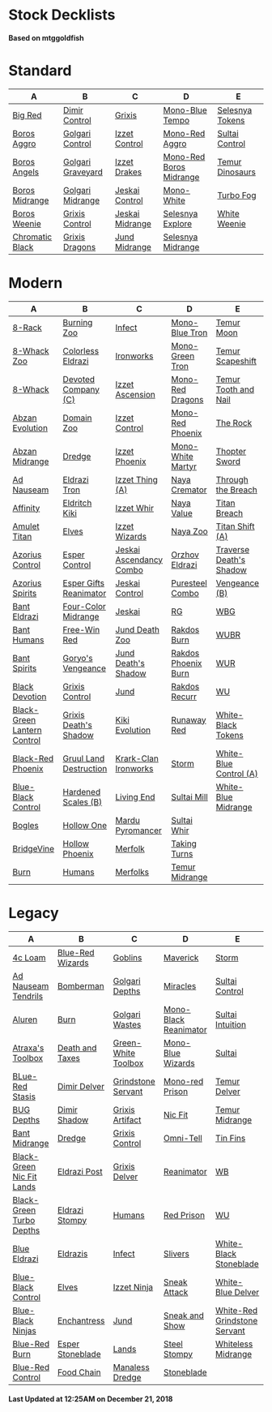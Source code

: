# Stock Decklists
#### Based on mtggoldfish


# Standard

|                                A                                 |                                  B                                   |                                C                                 |                                        D                                         |                                E                                 |
|------------------------------------------------------------------|----------------------------------------------------------------------|------------------------------------------------------------------|----------------------------------------------------------------------------------|------------------------------------------------------------------|
|[Big Red](./mtggoldfish/Standard/decks/Big_Red.md)                |[Dimir Control](./mtggoldfish/Standard/decks/Dimir_Control.md)        |[Grixis](./mtggoldfish/Standard/decks/Grixis.md)                  |[Mono-Blue Tempo](./mtggoldfish/Standard/decks/Mono-Blue_Tempo.md)                |[Selesnya Tokens](./mtggoldfish/Standard/decks/Selesnya_Tokens.md)|
|[Boros Aggro](./mtggoldfish/Standard/decks/Boros_Aggro.md)        |[Golgari Control](./mtggoldfish/Standard/decks/Golgari_Control.md)    |[Izzet Control](./mtggoldfish/Standard/decks/Izzet_Control.md)    |[Mono-Red Aggro](./mtggoldfish/Standard/decks/Mono-Red_Aggro.md)                  |[Sultai Control](./mtggoldfish/Standard/decks/Sultai_Control.md)  |
|[Boros Angels](./mtggoldfish/Standard/decks/Boros_Angels.md)      |[Golgari Graveyard](./mtggoldfish/Standard/decks/Golgari_Graveyard.md)|[Izzet Drakes](./mtggoldfish/Standard/decks/Izzet_Drakes.md)      |[Mono-Red Boros Midrange](./mtggoldfish/Standard/decks/Mono-Red_Boros_Midrange.md)|[Temur Dinosaurs](./mtggoldfish/Standard/decks/Temur_Dinosaurs.md)|
|[Boros Midrange](./mtggoldfish/Standard/decks/Boros_Midrange.md)  |[Golgari Midrange](./mtggoldfish/Standard/decks/Golgari_Midrange.md)  |[Jeskai Control](./mtggoldfish/Standard/decks/Jeskai_Control.md)  |[Mono-White](./mtggoldfish/Standard/decks/Mono-White.md)                          |[Turbo Fog](./mtggoldfish/Standard/decks/Turbo_Fog.md)            |
|[Boros Weenie](./mtggoldfish/Standard/decks/Boros_Weenie.md)      |[Grixis Control](./mtggoldfish/Standard/decks/Grixis_Control.md)      |[Jeskai Midrange](./mtggoldfish/Standard/decks/Jeskai_Midrange.md)|[Selesnya Explore](./mtggoldfish/Standard/decks/Selesnya_Explore.md)              |[White Weenie](./mtggoldfish/Standard/decks/White_Weenie.md)      |
|[Chromatic Black](./mtggoldfish/Standard/decks/Chromatic_Black.md)|[Grixis Dragons](./mtggoldfish/Standard/decks/Grixis_Dragons.md)      |[Jund Midrange](./mtggoldfish/Standard/decks/Jund_Midrange.md)    |[Selesnya Midrange](./mtggoldfish/Standard/decks/Selesnya_Midrange.md)            |                                                                  |


# Modern

|                                           A                                            |                                      B                                       |                                       C                                        |                                   D                                    |                                       E                                        |
|----------------------------------------------------------------------------------------|------------------------------------------------------------------------------|--------------------------------------------------------------------------------|------------------------------------------------------------------------|--------------------------------------------------------------------------------|
|[8-Rack](./mtggoldfish/Modern/decks/8-Rack.md)                                          |[Burning Zoo](./mtggoldfish/Modern/decks/Burning_Zoo.md)                      |[Infect](./mtggoldfish/Modern/decks/Infect.md)                                  |[Mono-Blue Tron](./mtggoldfish/Modern/decks/Mono-Blue_Tron.md)          |[Temur Moon](./mtggoldfish/Modern/decks/Temur_Moon.md)                          |
|[8-Whack Zoo](./mtggoldfish/Modern/decks/8-Whack_Zoo.md)                                |[Colorless Eldrazi](./mtggoldfish/Modern/decks/Colorless_Eldrazi.md)          |[Ironworks](./mtggoldfish/Modern/decks/Ironworks.md)                            |[Mono-Green Tron](./mtggoldfish/Modern/decks/Mono-Green_Tron.md)        |[Temur Scapeshift](./mtggoldfish/Modern/decks/Temur_Scapeshift.md)              |
|[8-Whack](./mtggoldfish/Modern/decks/8-Whack.md)                                        |[Devoted Company (C)](./mtggoldfish/Modern/decks/Devoted_Company_(C).md)      |[Izzet Ascension](./mtggoldfish/Modern/decks/Izzet_Ascension.md)                |[Mono-Red Dragons](./mtggoldfish/Modern/decks/Mono-Red_Dragons.md)      |[Temur Tooth and Nail](./mtggoldfish/Modern/decks/Temur_Tooth_and_Nail.md)      |
|[Abzan Evolution](./mtggoldfish/Modern/decks/Abzan_Evolution.md)                        |[Domain Zoo](./mtggoldfish/Modern/decks/Domain_Zoo.md)                        |[Izzet Control](./mtggoldfish/Modern/decks/Izzet_Control.md)                    |[Mono-Red Phoenix](./mtggoldfish/Modern/decks/Mono-Red_Phoenix.md)      |[The Rock](./mtggoldfish/Modern/decks/The_Rock.md)                              |
|[Abzan Midrange](./mtggoldfish/Modern/decks/Abzan_Midrange.md)                          |[Dredge](./mtggoldfish/Modern/decks/Dredge.md)                                |[Izzet Phoenix](./mtggoldfish/Modern/decks/Izzet_Phoenix.md)                    |[Mono-White Martyr](./mtggoldfish/Modern/decks/Mono-White_Martyr.md)    |[Thopter Sword](./mtggoldfish/Modern/decks/Thopter_Sword.md)                    |
|[Ad Nauseam](./mtggoldfish/Modern/decks/Ad_Nauseam.md)                                  |[Eldrazi Tron](./mtggoldfish/Modern/decks/Eldrazi_Tron.md)                    |[Izzet Thing (A)](./mtggoldfish/Modern/decks/Izzet_Thing_(A).md)                |[Naya Cremator](./mtggoldfish/Modern/decks/Naya_Cremator.md)            |[Through the Breach](./mtggoldfish/Modern/decks/Through_the_Breach.md)          |
|[Affinity](./mtggoldfish/Modern/decks/Affinity.md)                                      |[Eldritch Kiki](./mtggoldfish/Modern/decks/Eldritch_Kiki.md)                  |[Izzet Whir](./mtggoldfish/Modern/decks/Izzet_Whir.md)                          |[Naya Value](./mtggoldfish/Modern/decks/Naya_Value.md)                  |[Titan Breach](./mtggoldfish/Modern/decks/Titan_Breach.md)                      |
|[Amulet Titan](./mtggoldfish/Modern/decks/Amulet_Titan.md)                              |[Elves](./mtggoldfish/Modern/decks/Elves.md)                                  |[Izzet Wizards](./mtggoldfish/Modern/decks/Izzet_Wizards.md)                    |[Naya Zoo](./mtggoldfish/Modern/decks/Naya_Zoo.md)                      |[Titan Shift (A)](./mtggoldfish/Modern/decks/Titan_Shift_(A).md)                |
|[Azorius Control](./mtggoldfish/Modern/decks/Azorius_Control.md)                        |[Esper Control](./mtggoldfish/Modern/decks/Esper_Control.md)                  |[Jeskai Ascendancy Combo](./mtggoldfish/Modern/decks/Jeskai_Ascendancy_Combo.md)|[Orzhov Eldrazi](./mtggoldfish/Modern/decks/Orzhov_Eldrazi.md)          |[Traverse Death's Shadow](./mtggoldfish/Modern/decks/Traverse_Death's_Shadow.md)|
|[Azorius Spirits](./mtggoldfish/Modern/decks/Azorius_Spirits.md)                        |[Esper Gifts Reanimator](./mtggoldfish/Modern/decks/Esper_Gifts_Reanimator.md)|[Jeskai Control](./mtggoldfish/Modern/decks/Jeskai_Control.md)                  |[Puresteel Combo](./mtggoldfish/Modern/decks/Puresteel_Combo.md)        |[Vengeance (B)](./mtggoldfish/Modern/decks/Vengeance_(B).md)                    |
|[Bant Eldrazi](./mtggoldfish/Modern/decks/Bant_Eldrazi.md)                              |[Four-Color Midrange](./mtggoldfish/Modern/decks/Four-Color_Midrange.md)      |[Jeskai](./mtggoldfish/Modern/decks/Jeskai.md)                                  |[RG](./mtggoldfish/Modern/decks/RG.md)                                  |[WBG](./mtggoldfish/Modern/decks/WBG.md)                                        |
|[Bant Humans](./mtggoldfish/Modern/decks/Bant_Humans.md)                                |[Free-Win Red](./mtggoldfish/Modern/decks/Free-Win_Red.md)                    |[Jund Death Zoo](./mtggoldfish/Modern/decks/Jund_Death_Zoo.md)                  |[Rakdos Burn](./mtggoldfish/Modern/decks/Rakdos_Burn.md)                |[WUBR](./mtggoldfish/Modern/decks/WUBR.md)                                      |
|[Bant Spirits](./mtggoldfish/Modern/decks/Bant_Spirits.md)                              |[Goryo's Vengeance](./mtggoldfish/Modern/decks/Goryo's_Vengeance.md)          |[Jund Death's Shadow](./mtggoldfish/Modern/decks/Jund_Death's_Shadow.md)        |[Rakdos Phoenix Burn](./mtggoldfish/Modern/decks/Rakdos_Phoenix_Burn.md)|[WUR](./mtggoldfish/Modern/decks/WUR.md)                                        |
|[Black Devotion](./mtggoldfish/Modern/decks/Black_Devotion.md)                          |[Grixis Control](./mtggoldfish/Modern/decks/Grixis_Control.md)                |[Jund](./mtggoldfish/Modern/decks/Jund.md)                                      |[Rakdos Recurr](./mtggoldfish/Modern/decks/Rakdos_Recurr.md)            |[WU](./mtggoldfish/Modern/decks/WU.md)                                          |
|[Black-Green Lantern Control](./mtggoldfish/Modern/decks/Black-Green_Lantern_Control.md)|[Grixis Death's Shadow](./mtggoldfish/Modern/decks/Grixis_Death's_Shadow.md)  |[Kiki Evolution](./mtggoldfish/Modern/decks/Kiki_Evolution.md)                  |[Runaway Red](./mtggoldfish/Modern/decks/Runaway_Red.md)                |[White-Black Tokens](./mtggoldfish/Modern/decks/White-Black_Tokens.md)          |
|[Black-Red Phoenix](./mtggoldfish/Modern/decks/Black-Red_Phoenix.md)                    |[Gruul Land Destruction](./mtggoldfish/Modern/decks/Gruul_Land_Destruction.md)|[Krark-Clan Ironworks](./mtggoldfish/Modern/decks/Krark-Clan_Ironworks.md)      |[Storm](./mtggoldfish/Modern/decks/Storm.md)                            |[White-Blue Control (A)](./mtggoldfish/Modern/decks/White-Blue_Control_(A).md)  |
|[Blue-Black Control](./mtggoldfish/Modern/decks/Blue-Black_Control.md)                  |[Hardened Scales (B)](./mtggoldfish/Modern/decks/Hardened_Scales_(B).md)      |[Living End](./mtggoldfish/Modern/decks/Living_End.md)                          |[Sultai Mill](./mtggoldfish/Modern/decks/Sultai_Mill.md)                |[White-Blue Midrange](./mtggoldfish/Modern/decks/White-Blue_Midrange.md)        |
|[Bogles](./mtggoldfish/Modern/decks/Bogles.md)                                          |[Hollow One](./mtggoldfish/Modern/decks/Hollow_One.md)                        |[Mardu Pyromancer](./mtggoldfish/Modern/decks/Mardu_Pyromancer.md)              |[Sultai Whir](./mtggoldfish/Modern/decks/Sultai_Whir.md)                |                                                                                |
|[BridgeVine](./mtggoldfish/Modern/decks/BridgeVine.md)                                  |[Hollow Phoenix](./mtggoldfish/Modern/decks/Hollow_Phoenix.md)                |[Merfolk](./mtggoldfish/Modern/decks/Merfolk.md)                                |[Taking Turns](./mtggoldfish/Modern/decks/Taking_Turns.md)              |                                                                                |
|[Burn](./mtggoldfish/Modern/decks/Burn.md)                                              |[Humans](./mtggoldfish/Modern/decks/Humans.md)                                |[Merfolks](./mtggoldfish/Modern/decks/Merfolks.md)                              |[Temur Midrange](./mtggoldfish/Modern/decks/Temur_Midrange.md)          |                                                                                |


# Legacy

|                                         A                                          |                                B                                 |                                   C                                    |                                     D                                      |                                            E                                             |
|------------------------------------------------------------------------------------|------------------------------------------------------------------|------------------------------------------------------------------------|----------------------------------------------------------------------------|------------------------------------------------------------------------------------------|
|[4c Loam](./mtggoldfish/Legacy/decks/4c_Loam.md)                                    |[Blue-Red Wizards](./mtggoldfish/Legacy/decks/Blue-Red_Wizards.md)|[Goblins](./mtggoldfish/Legacy/decks/Goblins.md)                        |[Maverick](./mtggoldfish/Legacy/decks/Maverick.md)                          |[Storm](./mtggoldfish/Legacy/decks/Storm.md)                                              |
|[Ad Nauseam Tendrils](./mtggoldfish/Legacy/decks/Ad_Nauseam_Tendrils.md)            |[Bomberman](./mtggoldfish/Legacy/decks/Bomberman.md)              |[Golgari Depths](./mtggoldfish/Legacy/decks/Golgari_Depths.md)          |[Miracles](./mtggoldfish/Legacy/decks/Miracles.md)                          |[Sultai Control](./mtggoldfish/Legacy/decks/Sultai_Control.md)                            |
|[Aluren](./mtggoldfish/Legacy/decks/Aluren.md)                                      |[Burn](./mtggoldfish/Legacy/decks/Burn.md)                        |[Golgari Wastes](./mtggoldfish/Legacy/decks/Golgari_Wastes.md)          |[Mono-Black Reanimator](./mtggoldfish/Legacy/decks/Mono-Black_Reanimator.md)|[Sultai Intuition](./mtggoldfish/Legacy/decks/Sultai_Intuition.md)                        |
|[Atraxa's Toolbox](./mtggoldfish/Legacy/decks/Atraxa's_Toolbox.md)                  |[Death and Taxes](./mtggoldfish/Legacy/decks/Death_and_Taxes.md)  |[Green-White Toolbox](./mtggoldfish/Legacy/decks/Green-White_Toolbox.md)|[Mono-Blue Wizards](./mtggoldfish/Legacy/decks/Mono-Blue_Wizards.md)        |[Sultai](./mtggoldfish/Legacy/decks/Sultai.md)                                            |
|[BLue-Red Stasis](./mtggoldfish/Legacy/decks/BLue-Red_Stasis.md)                    |[Dimir Delver](./mtggoldfish/Legacy/decks/Dimir_Delver.md)        |[Grindstone Servant](./mtggoldfish/Legacy/decks/Grindstone_Servant.md)  |[Mono-red Prison](./mtggoldfish/Legacy/decks/Mono-red_Prison.md)            |[Temur Delver](./mtggoldfish/Legacy/decks/Temur_Delver.md)                                |
|[BUG Depths](./mtggoldfish/Legacy/decks/BUG_Depths.md)                              |[Dimir Shadow](./mtggoldfish/Legacy/decks/Dimir_Shadow.md)        |[Grixis Artifact](./mtggoldfish/Legacy/decks/Grixis_Artifact.md)        |[Nic Fit](./mtggoldfish/Legacy/decks/Nic_Fit.md)                            |[Temur Midrange](./mtggoldfish/Legacy/decks/Temur_Midrange.md)                            |
|[Bant Midrange](./mtggoldfish/Legacy/decks/Bant_Midrange.md)                        |[Dredge](./mtggoldfish/Legacy/decks/Dredge.md)                    |[Grixis Control](./mtggoldfish/Legacy/decks/Grixis_Control.md)          |[Omni-Tell](./mtggoldfish/Legacy/decks/Omni-Tell.md)                        |[Tin Fins](./mtggoldfish/Legacy/decks/Tin_Fins.md)                                        |
|[Black-Green Nic Fit Lands](./mtggoldfish/Legacy/decks/Black-Green_Nic_Fit_Lands.md)|[Eldrazi Post](./mtggoldfish/Legacy/decks/Eldrazi_Post.md)        |[Grixis Delver](./mtggoldfish/Legacy/decks/Grixis_Delver.md)            |[Reanimator](./mtggoldfish/Legacy/decks/Reanimator.md)                      |[WB](./mtggoldfish/Legacy/decks/WB.md)                                                    |
|[Black-Green Turbo Depths](./mtggoldfish/Legacy/decks/Black-Green_Turbo_Depths.md)  |[Eldrazi Stompy](./mtggoldfish/Legacy/decks/Eldrazi_Stompy.md)    |[Humans](./mtggoldfish/Legacy/decks/Humans.md)                          |[Red Prison](./mtggoldfish/Legacy/decks/Red_Prison.md)                      |[WU](./mtggoldfish/Legacy/decks/WU.md)                                                    |
|[Blue Eldrazi](./mtggoldfish/Legacy/decks/Blue_Eldrazi.md)                          |[Eldrazis](./mtggoldfish/Legacy/decks/Eldrazis.md)                |[Infect](./mtggoldfish/Legacy/decks/Infect.md)                          |[Slivers](./mtggoldfish/Legacy/decks/Slivers.md)                            |[White-Black Stoneblade](./mtggoldfish/Legacy/decks/White-Black_Stoneblade.md)            |
|[Blue-Black Control](./mtggoldfish/Legacy/decks/Blue-Black_Control.md)              |[Elves](./mtggoldfish/Legacy/decks/Elves.md)                      |[Izzet Ninja](./mtggoldfish/Legacy/decks/Izzet_Ninja.md)                |[Sneak Attack](./mtggoldfish/Legacy/decks/Sneak_Attack.md)                  |[White-Blue Delver](./mtggoldfish/Legacy/decks/White-Blue_Delver.md)                      |
|[Blue-Black Ninjas](./mtggoldfish/Legacy/decks/Blue-Black_Ninjas.md)                |[Enchantress](./mtggoldfish/Legacy/decks/Enchantress.md)          |[Jund](./mtggoldfish/Legacy/decks/Jund.md)                              |[Sneak and Show](./mtggoldfish/Legacy/decks/Sneak_and_Show.md)              |[White-Red Grindstone Servant](./mtggoldfish/Legacy/decks/White-Red_Grindstone_Servant.md)|
|[Blue-Red Burn](./mtggoldfish/Legacy/decks/Blue-Red_Burn.md)                        |[Esper Stoneblade](./mtggoldfish/Legacy/decks/Esper_Stoneblade.md)|[Lands](./mtggoldfish/Legacy/decks/Lands.md)                            |[Steel Stompy](./mtggoldfish/Legacy/decks/Steel_Stompy.md)                  |[Whiteless Midrange](./mtggoldfish/Legacy/decks/Whiteless_Midrange.md)                    |
|[Blue-Red Control](./mtggoldfish/Legacy/decks/Blue-Red_Control.md)                  |[Food Chain](./mtggoldfish/Legacy/decks/Food_Chain.md)            |[Manaless Dredge](./mtggoldfish/Legacy/decks/Manaless_Dredge.md)        |[Stoneblade](./mtggoldfish/Legacy/decks/Stoneblade.md)                      |                                                                                          |



#### Last Updated at 12:25AM on December 21, 2018